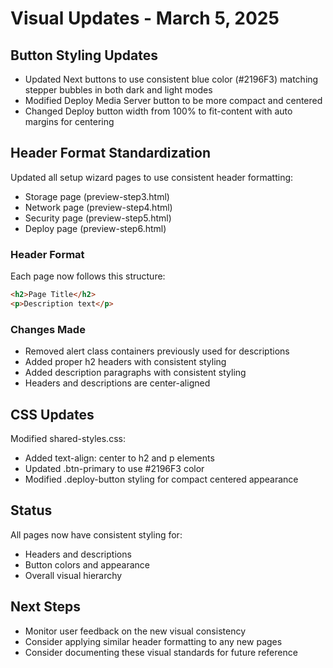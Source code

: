 # Visual Updates - March 5, 2025

## Button Styling Updates
- Updated Next buttons to use consistent blue color (#2196F3) matching stepper bubbles in both dark and light modes
- Modified Deploy Media Server button to be more compact and centered
- Changed Deploy button width from 100% to fit-content with auto margins for centering

## Header Format Standardization
Updated all setup wizard pages to use consistent header formatting:
- Storage page (preview-step3.html)
- Network page (preview-step4.html)
- Security page (preview-step5.html)
- Deploy page (preview-step6.html)

### Header Format
Each page now follows this structure:
```html
<h2>Page Title</h2>
<p>Description text</p>
```

### Changes Made
- Removed alert class containers previously used for descriptions
- Added proper h2 headers with consistent styling
- Added description paragraphs with consistent styling
- Headers and descriptions are center-aligned

## CSS Updates
Modified shared-styles.css:
- Added text-align: center to h2 and p elements
- Updated .btn-primary to use #2196F3 color
- Modified .deploy-button styling for compact centered appearance

## Status
All pages now have consistent styling for:
- Headers and descriptions
- Button colors and appearance
- Overall visual hierarchy

## Next Steps
- Monitor user feedback on the new visual consistency
- Consider applying similar header formatting to any new pages
- Consider documenting these visual standards for future reference